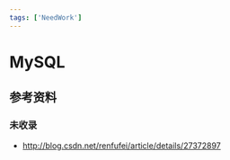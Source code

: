 ```yaml
---
tags: ['NeedWork']
---
```


# MySQL

## 参考资料
### 未收录    
- http://blog.csdn.net/renfufei/article/details/27372897